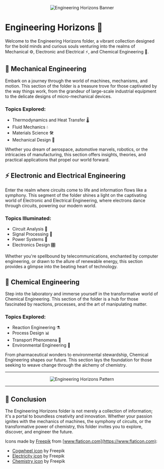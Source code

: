 <!-- Banner -->
<div align="center">
  <img src="https://i.imgur.com/1nEeRPU.png" alt="Engineering Horizons Banner">
</div>

# Engineering Horizons 🌌

Welcome to the Engineering Horizons folder, a vibrant collection designed for the bold minds and curious souls venturing into the realms of Mechanical ⚙️, Electronic and Electrical ⚡, and Chemical Engineering 🧪.

## 🚀 Mechanical Engineering

Embark on a journey through the world of machines, mechanisms, and motion. This section of the folder is a treasure trove for those captivated by the way things work, from the grandeur of large-scale industrial equipment to the delicate designs of micro-mechanical devices.

### Topics Explored:
- Thermodynamics and Heat Transfer 🌡️
- Fluid Mechanics 💧
- Materials Science 🛠️
- Mechanical Design 📐

Whether you dream of aerospace, automotive marvels, robotics, or the intricacies of manufacturing, this section offers insights, theories, and practical applications that propel our world forward.

## ⚡ Electronic and Electrical Engineering

Enter the realm where circuits come to life and information flows like a symphony. This segment of the folder shines a light on the captivating world of Electronic and Electrical Engineering, where electrons dance through circuits, powering our modern world.

### Topics Illuminated:
- Circuit Analysis 🔌
- Signal Processing 📶
- Power Systems 🔄
- Electronics Design 🎛️

Whether you're spellbound by telecommunications, enchanted by computer engineering, or drawn to the allure of renewable energy, this section provides a glimpse into the beating heart of technology.

## 🧪 Chemical Engineering

Step into the laboratory and immerse yourself in the transformative world of Chemical Engineering. This section of the folder is a hub for those fascinated by reactions, processes, and the art of manipulating matter.

### Topics Explored:
- Reaction Engineering ⚗️
- Process Design 📊
- Transport Phenomena 🚛
- Environmental Engineering 🌿

From pharmaceutical wonders to environmental stewardship, Chemical Engineering shapes our future. This section lays the foundation for those seeking to weave change through the alchemy of chemistry.

---

<!-- Pattern -->
<div align="center">
  <img src="https://i.imgur.com/BoQJ3Eg.png" alt="Engineering Horizons Pattern">
</div>

---

## 🌟 Conclusion

The Engineering Horizons folder is not merely a collection of information; it's a portal to boundless creativity and innovation. Whether your passion ignites with the mechanics of machines, the symphony of circuits, or the transformative power of chemistry, this folder invites you to explore, discover, and engineer the future.

<!-- Icons -->
Icons made by [Freepik](https://www.freepik.com) from [www.flaticon.com](https://www.flaticon.com):
- [Cogwheel icon](https://www.flaticon.com/free-icon/cogwheel_2466462) by Freepik
- [Electricity icon](https://www.flaticon.com/free-icon/electricity_659411) by Freepik
- [Chemistry icon](https://www.flaticon.com/free-icon/chemistry_2628042) by Freepik
